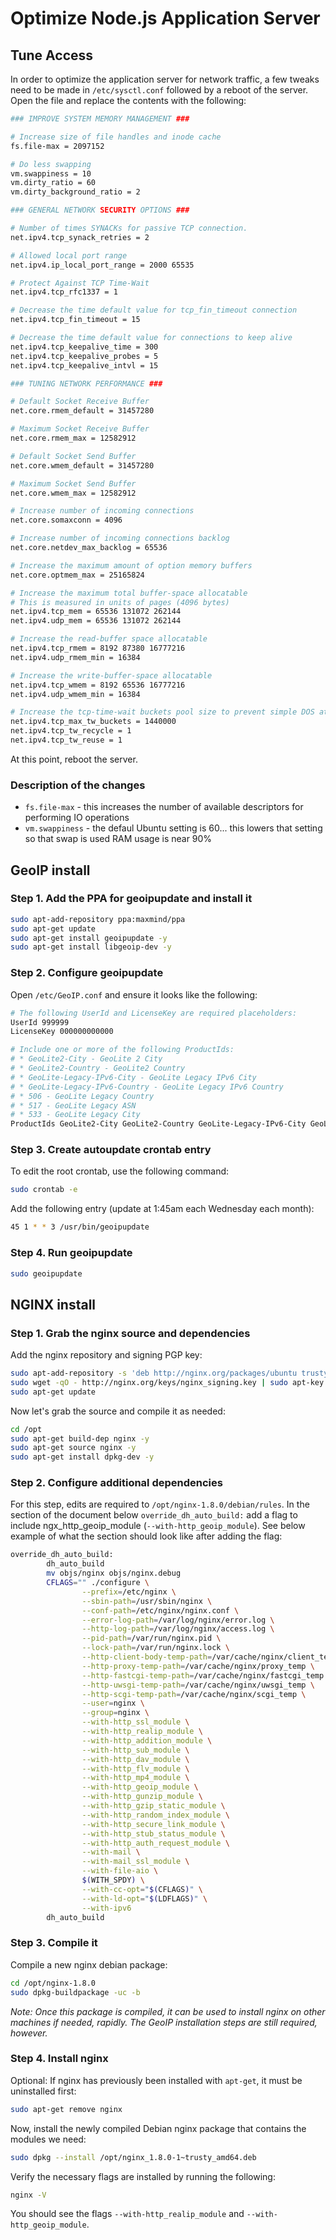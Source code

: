 # Optimize Node.js Application Server

## Tune Access

In order to optimize the application server for network traffic, a few tweaks need to be made in `/etc/sysctl.conf` followed by a reboot of the server. Open the file and replace the contents with the following:

```bash
### IMPROVE SYSTEM MEMORY MANAGEMENT ###

# Increase size of file handles and inode cache
fs.file-max = 2097152

# Do less swapping
vm.swappiness = 10
vm.dirty_ratio = 60
vm.dirty_background_ratio = 2

### GENERAL NETWORK SECURITY OPTIONS ###

# Number of times SYNACKs for passive TCP connection.
net.ipv4.tcp_synack_retries = 2

# Allowed local port range
net.ipv4.ip_local_port_range = 2000 65535

# Protect Against TCP Time-Wait
net.ipv4.tcp_rfc1337 = 1

# Decrease the time default value for tcp_fin_timeout connection
net.ipv4.tcp_fin_timeout = 15

# Decrease the time default value for connections to keep alive
net.ipv4.tcp_keepalive_time = 300
net.ipv4.tcp_keepalive_probes = 5
net.ipv4.tcp_keepalive_intvl = 15

### TUNING NETWORK PERFORMANCE ###

# Default Socket Receive Buffer
net.core.rmem_default = 31457280

# Maximum Socket Receive Buffer
net.core.rmem_max = 12582912

# Default Socket Send Buffer
net.core.wmem_default = 31457280

# Maximum Socket Send Buffer
net.core.wmem_max = 12582912

# Increase number of incoming connections
net.core.somaxconn = 4096

# Increase number of incoming connections backlog
net.core.netdev_max_backlog = 65536

# Increase the maximum amount of option memory buffers
net.core.optmem_max = 25165824

# Increase the maximum total buffer-space allocatable
# This is measured in units of pages (4096 bytes)
net.ipv4.tcp_mem = 65536 131072 262144
net.ipv4.udp_mem = 65536 131072 262144

# Increase the read-buffer space allocatable
net.ipv4.tcp_rmem = 8192 87380 16777216
net.ipv4.udp_rmem_min = 16384

# Increase the write-buffer-space allocatable
net.ipv4.tcp_wmem = 8192 65536 16777216
net.ipv4.udp_wmem_min = 16384

# Increase the tcp-time-wait buckets pool size to prevent simple DOS attacks
net.ipv4.tcp_max_tw_buckets = 1440000
net.ipv4.tcp_tw_recycle = 1
net.ipv4.tcp_tw_reuse = 1
```

At this point, reboot the server.

### Description of the changes

* `fs.file-max` - this increases the number of available descriptors for performing IO operations
* `vm.swappiness` - the defaul Ubuntu setting is 60... this lowers that setting so that swap is used RAM usage is near 90%

## GeoIP install

### Step 1. Add the PPA for geoipupdate and install it

```bash
sudo apt-add-repository ppa:maxmind/ppa
sudo apt-get update
sudo apt-get install geoipupdate -y
sudo apt-get install libgeoip-dev -y
```

### Step 2. Configure geoipupdate

Open `/etc/GeoIP.conf` and ensure it looks like the following:

```bash
# The following UserId and LicenseKey are required placeholders:
UserId 999999
LicenseKey 000000000000

# Include one or more of the following ProductIds:
# * GeoLite2-City - GeoLite 2 City
# * GeoLite2-Country - GeoLite2 Country
# * GeoLite-Legacy-IPv6-City - GeoLite Legacy IPv6 City
# * GeoLite-Legacy-IPv6-Country - GeoLite Legacy IPv6 Country
# * 506 - GeoLite Legacy Country
# * 517 - GeoLite Legacy ASN
# * 533 - GeoLite Legacy City
ProductIds GeoLite2-City GeoLite2-Country GeoLite-Legacy-IPv6-City GeoLite-Legacy-IPv6-Country 506 517 533
```

### Step 3. Create autoupdate crontab entry

To edit the root crontab, use the following command:

```bash
sudo crontab -e
```

Add the following entry (update at 1:45am each Wednesday each month):

```bash
45 1 * * 3 /usr/bin/geoipupdate
```

### Step 4. Run geoipupdate

```bash
sudo geoipupdate
```

## NGINX install

### Step 1. Grab the nginx source and dependencies

Add the nginx repository and signing PGP key:

```bash
sudo apt-add-repository -s 'deb http://nginx.org/packages/ubuntu trusty nginx'
sudo wget -qO - http://nginx.org/keys/nginx_signing.key | sudo apt-key add -
sudo apt-get update
```

Now let's grab the source and compile it as needed:

```bash
cd /opt
sudo apt-get build-dep nginx -y
sudo apt-get source nginx -y
sudo apt-get install dpkg-dev -y
```

### Step 2. Configure additional dependencies

For this step, edits are required to `/opt/nginx-1.8.0/debian/rules`. In the section of the document below `override_dh_auto_build:` add a flag to include ngx_http_geoip_module (`--with-http_geoip_module`). See below example of what the section should look like after adding the flag:

```bash
override_dh_auto_build:
        dh_auto_build
        mv objs/nginx objs/nginx.debug
        CFLAGS="" ./configure \
                --prefix=/etc/nginx \
                --sbin-path=/usr/sbin/nginx \
                --conf-path=/etc/nginx/nginx.conf \
                --error-log-path=/var/log/nginx/error.log \
                --http-log-path=/var/log/nginx/access.log \
                --pid-path=/var/run/nginx.pid \
                --lock-path=/var/run/nginx.lock \
                --http-client-body-temp-path=/var/cache/nginx/client_temp \
                --http-proxy-temp-path=/var/cache/nginx/proxy_temp \
                --http-fastcgi-temp-path=/var/cache/nginx/fastcgi_temp \
                --http-uwsgi-temp-path=/var/cache/nginx/uwsgi_temp \
                --http-scgi-temp-path=/var/cache/nginx/scgi_temp \
                --user=nginx \
                --group=nginx \
                --with-http_ssl_module \
                --with-http_realip_module \
                --with-http_addition_module \
                --with-http_sub_module \
                --with-http_dav_module \
                --with-http_flv_module \
                --with-http_mp4_module \
                --with-http_geoip_module \
                --with-http_gunzip_module \
                --with-http_gzip_static_module \
                --with-http_random_index_module \
                --with-http_secure_link_module \
                --with-http_stub_status_module \
                --with-http_auth_request_module \
                --with-mail \
                --with-mail_ssl_module \
                --with-file-aio \
                $(WITH_SPDY) \
                --with-cc-opt="$(CFLAGS)" \
                --with-ld-opt="$(LDFLAGS)" \
                --with-ipv6
        dh_auto_build
```

### Step 3. Compile it

Compile a new nginx debian package:

```bash
cd /opt/nginx-1.8.0
sudo dpkg-buildpackage -uc -b
```

_Note: Once this package is compiled, it can be used to install nginx on other machines if needed, rapidly. The GeoIP installation steps are still required, however._

### Step 4. Install nginx

Optional: If nginx has previously been installed with `apt-get`, it must be uninstalled first:

```bash
sudo apt-get remove nginx
```

Now, install the newly compiled Debian nginx package that contains the modules we need:

```bash
sudo dpkg --install /opt/nginx_1.8.0-1~trusty_amd64.deb
```

Verify the necessary flags are installed by running the following:

```bash
nginx -V
```

You should see the flags `--with-http_realip_module` and `--with-http_geoip_module`.
